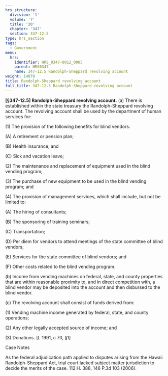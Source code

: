 ```yaml
---
hrs_structure:
  division: '1'
  volume: '7'
  title: '20'
  chapter: '347'
  section: 347-12.5
type: hrs_section
tags:
  - Government
menu:
  hrs:
    identifier: HRS_0347-0012_0005
    parent: HRS0347
    name: 347-12.5 Randolph-Sheppard revolving account
weight: 14070
title: Randolph-Sheppard revolving account
full_title: 347-12.5 Randolph-Sheppard revolving account
---
```

**[§347-12.5] Randolph-Sheppard revolving account.** (a) There is established within the state treasury the Randolph-Sheppard revolving account. The revolving account shall be used by the department of human services for:

(1) The provision of the following benefits for blind vendors:

(A) A retirement or pension plan;

(B) Health insurance; and

(C) Sick and vacation leave;

(2) The maintenance and replacement of equipment used in the blind vending program;

(3) The purchase of new equipment to be used in the blind vending program; and

(4) The provision of management services, which shall include, but not be limited to:

(A) The hiring of consultants;

(B) The sponsoring of training seminars;

(C) Transportation;

(D) Per diem for vendors to attend meetings of the state committee of blind vendors;

(E) Services for the state committee of blind vendors; and

(F) Other costs related to the blind vending program.

(b) Income from vending machines on federal, state, and county properties that are within reasonable proximity to, and in direct competition with, a blind vendor may be deposited into the account and then disbursed to the blind vendor.

(c) The revolving account shall consist of funds derived from:

(1) Vending machine income generated by federal, state, and county operations;

(2) Any other legally accepted source of income; and

(3) Donations. [L 1991, c 70, §1]

Case Notes

As the federal adjudication path applied to disputes arising from the Hawaii Randolph-Sheppard Act, trial court lacked subject matter jurisdiction to decide the merits of the case. 112 H. 388, 146 P.3d 103 (2006).
